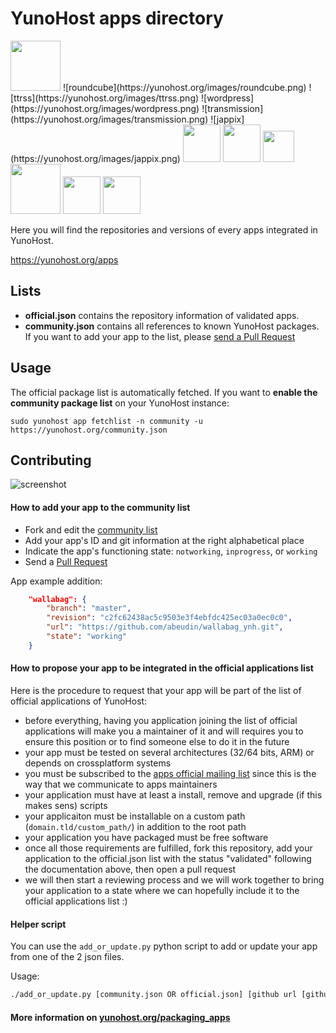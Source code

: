 # YunoHost apps directory

<img src="https://yunohost.org/logo.png" width=80>
![roundcube](https://yunohost.org/images/roundcube.png)
![ttrss](https://yunohost.org/images/ttrss.png)
![wordpress](https://yunohost.org/images/wordpress.png)
![transmission](https://yunohost.org/images/transmission.png)
![jappix](https://yunohost.org/images/jappix.png)

<img src="https://yunohost.org/images/freshrss_logo.png" width=60>
<img src="https://yunohost.org/images/Icons_mumble.svg" width=60>
<img src="https://yunohost.org/images/Lutim_small.png" width=50>
<img src="https://yunohost.org/images/PluXml-logo_transparent.png" width=80>
<img src="https://yunohost.org/images/rainloop_logo.png" width=60>
<img src="https://yunohost.org/images/Etherpad.svg" width=60>

Here you will find the repositories and versions of every apps integrated in YunoHost.

https://yunohost.org/apps


## Lists

 - **official.json** contains the repository information of validated apps.
 - **community.json** contains all references to known YunoHost packages. If you want to add your app to the list, please [send a Pull Request](#contributing)


## Usage

The official package list is automatically fetched. If you want to **enable the community package list** on your YunoHost instance:
```
sudo yunohost app fetchlist -n community -u https://yunohost.org/community.json
```


## Contributing

![screenshot](https://raw.githubusercontent.com/YunoHost/apps/master/screenshot.jpg)

#### How to add your app to the community list

* Fork and edit the [community list](https://github.com/YunoHost/apps/tree/master/community.json)
* Add your app's ID and git information at the right alphabetical place
* Indicate the app's functioning state: `notworking`, `inprogress`, or `working`
* Send a [Pull Request](https://github.com/YunoHost/apps/pulls/)

App example addition:
```json
    "wallabag": {
        "branch": "master",
        "revision": "c2fc62438ac5c9503e3f4ebfdc425ec03a0ec0c0",
        "url": "https://github.com/abeudin/wallabag_ynh.git",
        "state": "working"
    }
```

#### How to propose your app to be integrated in the official applications list

Here is the procedure to request that your app will be part of the list of official applications of YunoHost:

* before everything, having you application joining the list of official applications will make you a maintainer of it and will requires you to ensure this position or to find someone else to do it in the future
* your app must be tested on several architectures (32/64 bits, ARM) or depends on crossplatform systems
* you must be subscribed to the [apps official mailing list](https://list.yunohost.org/cgi-bin/mailman/listinfo/apps) since this is the way that we communicate to apps maintainers
* your application must have at least a install, remove and upgrade (if this makes sens) scripts
* your applicaiton must be installable on a custom path (`domain.tld/custom_path/`) in addition to the root path
* your application you have packaged must be free software
* once all those requirements are fulfilled, fork this repository, add your application to the official.json list with the status "validated" following the documentation above, then open a pull request
* we will then start a reviewing process and we will work together to bring your application to a state where we can hopefully include it to the official applications list :)

#### Helper script

You can use the <code>add_or_update.py</code> python script to add or update
your app from one of the 2 json files.

Usage:

```bash
./add_or_update.py [community.json OR official.json] [github url [github url [github url ...]]]
```

#### More information on [yunohost.org/packaging_apps](https://yunohost.org/packaging_apps)
